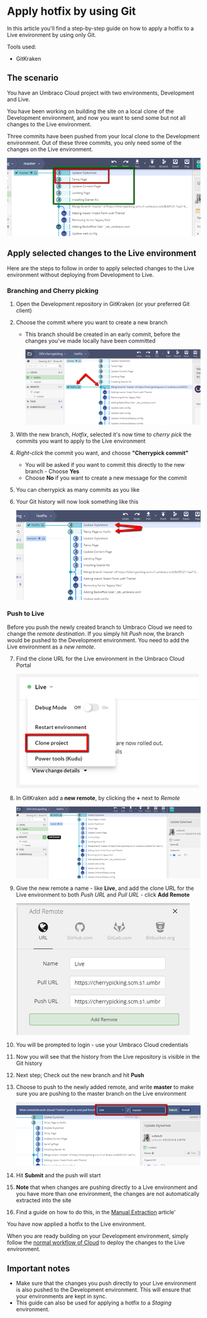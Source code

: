 # Apply hotfix by using Git

In this article you'll find a step-by-step guide on how to apply a hotfix to a Live environment by using only Git.

Tools used:
* GitKraken

## The scenario

You have an Umbraco Cloud project with two environments, Development and Live. 

You have been working on building the site on a local clone of the Development environment, and now you want to send some but not all changes to the Live environment.

Three commits have been pushed from your local clone to the Development environment. Out of these three commits, you only need some of the changes on the Live environment.

![Commits](images/commits-for-cherry.png)

## Apply selected changes to the Live environment

Here are the steps to follow in order to apply selected changes to the Live environment without deploying from Development to Live.

### Branching and Cherry picking

1. Open the Development repository in GitKraken (or your preferred Git client)
2. Choose the commit where you want to create a new branch
    * This branch should be created in an early commit, before the changes you've made locally have been committed
    
        ![Creating new branch](images/create-branch.png)

3. With the new branch, _Hotfix_, selected it's now time to _cherry pick_ the commits you want to apply to the Live environment
4. _Right-click_ the commit you want, and choose **"Cherrypick commit"**
    * You will be asked if you want to commit this directly to the new branch - Choose **Yes**
    * Choose **No** if you want to create a new message for the commit
5. You can cherrypick as many commits as you like
6. Your Git history will now look something like this

    ![Cherrypicking](images/cherry-picked-commits.png)

### Push to Live

Before you push the newly created branch to Umbraco Cloud we need to change the _remote destination_. If you simply hit _Push_ now, the branch would be pushed to the Development environment. You need to add the Live environment as a _new remote_.

7. Find the clone URL for the Live environment in the Umbraco Cloud Portal

    ![Live Clone URL](images/live-clone-URL.png)

8. In GitKraken add a **new remote**, by clicking the **+** next to _Remote_

    ![Add new remote](images/add-remote.png)

9. Give the new remote a name - like **Live**, and add the clone URL for the Live environment to both _Push URL_ and _Pull URL_ - click **Add Remote**

    ![Add Live as remote](images/live-remote.png)

10. You will be prompted to login - use your Umbraco Cloud credentials
11. Now you will see that the history from the Live repository is visible in the Git history
12. Next step; Check out the new branch and hit **Push**
13. Choose to push to the newly added remote, and write **master** to make sure you are pushing to the master branch on the Live environment

    ![Choose remote](images/choose-remote.png)

14. Hit **Submit** and the push will start
15. **Note** that when changes are pushing directly to a Live environment and you have more than one environment, the changes are not automatically extracted into the site
16. Find a guide on how to do this, in the [Manual Extraction](../../Set-Up/Power-Tools/Manual-extractions) article'

You have now applied a hotfix to the Live environment.

When you are ready building on your Development environment, simply follow the [normal workflow of Cloud](../Deployment) to deploy the changes to the Live environment.

## Important notes

* Make sure that the changes you push directly to your Live environment is also pushed to the Development environment. This will ensure that your environments are kept in sync.
* This guide can also be used for applying a hotfix to a _Staging_ environment.